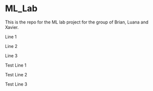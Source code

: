 # ML_Lab
This is the repo for the ML lab project for the group of Brian, Luana and Xavier.

Line 1

Line 2

Line 3

Test Line 1

Test Line 2

Test Line 3
